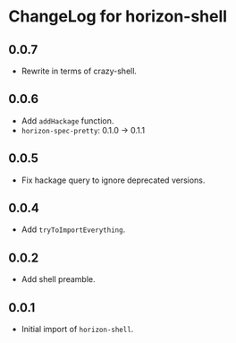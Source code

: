 # ChangeLog for horizon-shell

## 0.0.7

* Rewrite in terms of crazy-shell.

## 0.0.6

* Add `addHackage` function.
* `horizon-spec-pretty`: 0.1.0 -> 0.1.1

## 0.0.5

* Fix hackage query to ignore deprecated versions.

## 0.0.4

* Add `tryToImportEverything`.

## 0.0.2

* Add shell preamble.

## 0.0.1

* Initial import of `horizon-shell`.
